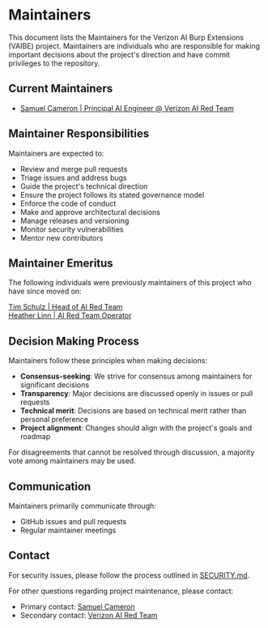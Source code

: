 # Maintainers

This document lists the Maintainers for the Verizon AI Burp Extensions (VAIBE) project. Maintainers are individuals who are responsible for making important decisions about the project's direction and have commit privileges to the repository.

## Current Maintainers

- [Samuel Cameron | Principal AI Engineer @ Verizon AI Red Team](https://github.com/samuelrcameron)

## Maintainer Responsibilities

Maintainers are expected to:

- Review and merge pull requests
- Triage issues and address bugs
- Guide the project's technical direction
- Ensure the project follows its stated governance model
- Enforce the code of conduct
- Make and approve architectural decisions
- Manage releases and versioning
- Monitor security vulnerabilities
- Mentor new contributors

## Maintainer Emeritus

The following individuals were previously maintainers of this project who have since moved on:

[Tim Schulz | Head of AI Red Team](https://github.com/automate-tim)<br>
[Heather Linn | AI Red Team Operator](https://github.com/underneith)

## Decision Making Process

Maintainers follow these principles when making decisions:

- **Consensus-seeking**: We strive for consensus among maintainers for significant decisions
- **Transparency**: Major decisions are discussed openly in issues or pull requests
- **Technical merit**: Decisions are based on technical merit rather than personal preference
- **Project alignment**: Changes should align with the project's goals and roadmap

For disagreements that cannot be resolved through discussion, a majority vote among maintainers may be used.

## Communication

Maintainers primarily communicate through:

- GitHub issues and pull requests
- Regular maintainer meetings

## Contact

For security issues, please follow the process outlined in [SECURITY.md](SECURITY.md).

For other questions regarding project maintenance, please contact:
- Primary contact: [Samuel Cameron]([@samuelrcameron](https://github.com/samuelrcameron))
- Secondary contact: [Verizon AI Red Team](mailto:verizon.ai.burp.extensions@verizon.com)
